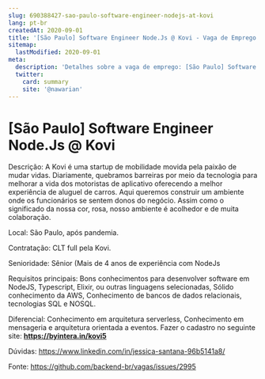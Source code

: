 ```yaml
---
slug: 690388427-sao-paulo-software-engineer-nodejs-at-kovi
lang: pt-br
createdAt: 2020-09-01
title: '[São Paulo] Software Engineer Node.Js @ Kovi - Vaga de Emprego'
sitemap:
  lastModified: 2020-09-01
meta:
  description: 'Detalhes sobre a vaga de emprego: [São Paulo] Software Engineer Node.Js @ Kovi'
  twitter:
    card: summary
    site: '@nawarian'
---
```


# [São Paulo] Software Engineer Node.Js @ Kovi

Descrição: A Kovi é uma startup de mobilidade movida pela paixão de mudar vidas. Diariamente, quebramos barreiras por meio da tecnologia para melhorar a vida dos motoristas de aplicativo oferecendo a melhor experiência de aluguel de carros. Aqui queremos construir um ambiente onde os funcionários se sentem donos do negócio. Assim como o significado da nossa cor, rosa, nosso ambiente é acolhedor e de muita colaboração.

Local: São Paulo, após pandemia.

Contratação: CLT full pela Kovi.

Senioridade: Sênior (Mais de 4 anos de experiência com NodeJs

Requisitos principais: Bons conhecimentos para desenvolver software em NodeJS, Typescript, Elixir, ou outras linguagens selecionadas, Sólido conhecimento da AWS, Conhecimento de bancos de dados relacionais, tecnologias SQL e NOSQL.

Diferencial: Conhecimento em arquitetura serverless, Conhecimento em mensageria e arquitetura orientada a eventos.
Fazer o cadastro no seguinte site: **https://byintera.in/kovi5**

Dúvidas: https://www.linkedin.com/in/jessica-santana-96b5141a8/


Fonte: https://github.com/backend-br/vagas/issues/2995